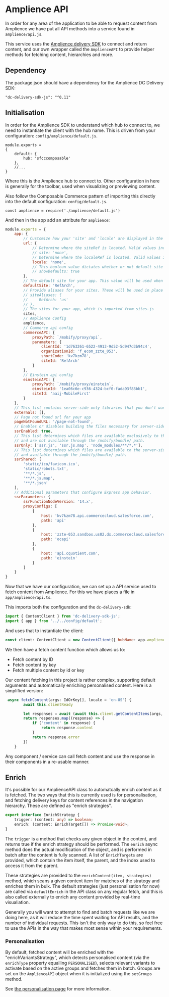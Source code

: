 # Amplience API
In order for any area of the application to be able to request content from Amplience we have put all API methods into a service found in `amplience/api.js`.

This service uses the [Amplience delivery SDK]( https://github.com/amplience/dc-delivery-sdk-js ) to connect and return content, and our own wrapper called the `AmplienceAPI` to provide helper methods for fetching content, hierarchies and more.

## Dependency

The package.json should have a dependency for the Amplience DC Delivery SDK:

```
"dc-delivery-sdk-js": "^0.11"
```

## Initialisation

In order for the Amplience SDK to understand which hub to connect to, we need to instantiate the client with the hub name. This is driven from your configuration: `config/amplience/default.js`.

```
module.exports =
{
    default: {
        hub: 'sfcccomposable'
    },
    //...
}
```

Where this is the Amplience hub to connect to. Other configuration in here is generally for the toolbar, used when visualizing or previewing content.

Also follow the Composable Commerce pattern of importing this directly into the default configuration: `config/default.js`.

```
const amplience = require('./amplience/default.js')
```

And then in the app add an attribute for `amplience`:

```js
module.exports = {
    app: {
        // Customize how your 'site' and 'locale' are displayed in the url.
        url: {
            // Determine where the siteRef is located. Valid values include 'path|query_param|none'. Defaults to: 'none'
            // site: 'none',
            // Determine where the localeRef is located. Valid values include 'path|query_param|none'. Defaults to: 'none'
            locale: 'none',
            // This boolean value dictates whether or not default site or locale values are shown in the url. Defaults to: false
            // showDefaults: true
        },
        // The default site for your app. This value will be used when a siteRef could not be determined from the url
        defaultSite: 'RefArch',
        // Provide aliases for your sites. These will be used in place of your site id when generating paths throughout the application.
        // siteAliases: {
        //     RefArch: 'us'
        // },
        // The sites for your app, which is imported from sites.js
        sites,
        // Amplience Config
        amplience,
        // Commerce api config
        commerceAPI: {
            proxyPath: `/mobify/proxy/api`,
            parameters: {
                clientId: '1d763261-6522-4913-9d52-5d947d3b94c4',
                organizationId: 'f_ecom_zzte_053',
                shortCode: 'kv7kzm78',
                siteId: 'RefArch'
            }
        },
        // Einstein api config
        einsteinAPI: {
            proxyPath: `/mobify/proxy/einstein`,
            einsteinId: '1ea06c6e-c936-4324-bcf0-fada93f83bb1',
            siteId: 'aaij-MobileFirst'
        }
    },
    // This list contains server-side only libraries that you don't want to be compiled by webpack
    externals: [],
    // Page not found url for your app
    pageNotFoundURL: '/page-not-found',
    // Enables or disables building the files necessary for server-side rendering.
    ssrEnabled: true,
    // This list determines which files are available exclusively to the server-side rendering system 
    // and are not available through the /mobify/bundle/ path.
    ssrOnly: ['ssr.js', 'ssr.js.map', 'node_modules/**/*.*'],
    // This list determines which files are available to the server-side rendering system 
    // and available through the /mobify/bundle/ path.
    ssrShared: [
        'static/ico/favicon.ico',
        'static/robots.txt',
        '**/*.js',
        '**/*.js.map',
        '**/*.json'
    ],
    // Additional parameters that configure Express app behavior.
    ssrParameters: {
        ssrFunctionNodeVersion: '14.x',
        proxyConfigs: [
            {
                host: 'kv7kzm78.api.commercecloud.salesforce.com',
                path: 'api'
            },
            {
                host: 'zzte-053.sandbox.us02.dx.commercecloud.salesforce.com',
                path: 'ocapi'
            },
            {
                host: 'api.cquotient.com',
                path: 'einstein'
            }
        ]
    }
}
```

Now that we have our configuration, we can set up a API service used to fetch content from Amplience. For this we have places a file in `app/amplience/api.ts`.

This imports both the configuration and the `dc-delivery-sdk`:

```js
import { ContentClient } from 'dc-delivery-sdk-js';
import { app } from '../../config/default';
```

And uses that to instantiate the client:

```js
const client: ContentClient = new ContentClient({ hubName: app.amplience.default.hub });
```

We then have a fetch content function which allows us to:

* Fetch content by ID
* Fetch content by key
* Fetch multiple content by id or key

Our content fetching in this project is rather complex, supporting default arguments and automatically enriching personalised content. Here is a simplified version:
```ts
 async fetchContent(args: IdOrKey[], locale = 'en-US') {
        await this.clientReady

        let responses = await (await this.client.getContentItems(args, {locale})).responses
        return responses.map((response) => {
            if ('content' in response) {
                return response.content
            }
            return response.error
        })
    }
```

Any component / service can call fetch content and use the response in their components in a re-usable manner.

## Enrich
It's possible for our AmplienceAPI class to automatcally enrich content as it is fetched. The two ways that this is currently used is for personalisation, and fetching delivery keys for content references in the navigation hierarchy. These are defined as "enrich strategies".

```ts
export interface EnrichStrategy {
    trigger: (content: any) => boolean;
    enrich: (content: EnrichTarget[]) => Promise<void>;
}
```

The `trigger` is a method that checks any given object in the content, and returns true if the enrich strategy should be performed.
The `enrich` async method does the actual modification of the object, and is performed in batch after the content is fully scanned. A list of `EnrichTargets` are provided, which contain the item itself, the parent, and the index used to access it from the parent.

These strategies are provided to the `enrichContent(item, strategies)` method, which scans a given content item for matches of the strategy and enriches them in bulk. The default strategies (just personalisation for now) are called via `defaultEnrich` in the API class on any regular fetch, and this is also called externally to enrich any content provided by real-time visualiation.

Generally you will want to attempt to find and batch requests like we are doing here, as it will reduce the time spent waiting for API results, and the number of individual requests. This isn't the only way to do this, so feel free to use the APIs in the way that makes most sense within your requirements.

### Personalisation
By default, fetched content will be enriched with the "enrichVariantsStrategy", which detects personalised content (via the `enrichType` property equalling `PERSONALISED`), selects relevant variants to activate based on the active groups and fetches them in batch. Groups are set on the `AmplienceAPI` object when it is initialized using the `setGroups` method.

See [the personalisation page](/docs/amplience/personalisation.md#technical-behaviour) for more information.